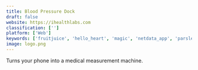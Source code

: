 ```yaml
---
title: Blood Pressure Dock
draft: false 
website: https://ihealthlabs.com
classification: ['']
platform: ['Web']
keywords: ['fruitjuice', 'hello_heart', 'magic', 'netdata_app', 'parsley_health', 'pearls_band', 'qardio']
image: logo.png
---
```

Turns your phone into a medical measurement machine.